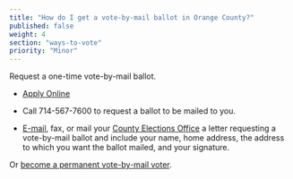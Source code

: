 ```yaml
---
title: "How do I get a vote-by-mail ballot in Orange County?"
published: false
weight: 4
section: "ways-to-vote"
priority: "Minor"
---
```


Request a one-time vote-by-mail ballot.  

- [Apply Online](http://www.ocvote.com/voting/vote-by-mail-voting/request-one-time-vote-by-mail-ballot/)  

- Call 714-567-7600 to request a ballot to be mailed to you.  

- [E-mail](mailto:rovwebmaster@rov.ocgov.com), fax, or mail your [County Elections Office](#section-election-office-contact) a letter requesting a vote-by-mail ballot and include your name, home address, the address to which you want the ballot mailed, and your signature.  

Or [become a permanent vote-by-mail voter](http://www.ocvote.com/voting/vote-by-mail-voting/request-permanent-vote-by-mail-ballot-status/).    
